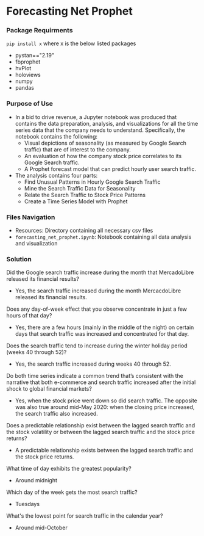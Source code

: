 # Forecasting Net Prophet

### Package Requirments

`pip install x` where x is the below listed packages
* pystan=="2.19"
* fbprophet
* hvPlot
* holoviews
* numpy
* pandas

### Purpose of Use
* In a bid to drive revenue, a Jupyter notebook was produced that contains the data preparation, analysis, and visualizations for all the time series data that the company needs to understand. Specifically, the notebook contains the following:
  * Visual depictions of seasonality (as measured by Google Search traffic) that are of interest to the company.
  * An evaluation of how the company stock price correlates to its Google Search traffic.
  * A Prophet forecast model that can predict hourly user search traffic.
* The analysis contains four parts:
  * Find Unusual Patterns in Hourly Google Search Traffic
  * Mine the Search Traffic Data for Seasonality
  * Relate the Search Traffic to Stock Price Patterns
  * Create a Time Series Model with Prophet

### Files Navigation
* Resources: Directory containing all necessary csv files
* `forecasting_net_prophet.ipynb`: Notebook containing all data analysis and visualization

### Solution
Did the Google search traffic increase during the month that MercadoLibre released its financial results?
* Yes, the search traffic increased during the month MercacdoLibre released its financial results.

Does any day-of-week effect that you observe concentrate in just a few hours of that day?
* Yes, there are a few hours (mainly in the middle of the night) on certain days that search traffic was increased and concentrated for that day.

Does the search traffic tend to increase during the winter holiday period (weeks 40 through 52)?
* Yes, the search traffic increased during weeks 40 through 52.

Do both time series indicate a common trend that’s consistent with the narrative that both e-commerce and search traffic increased after the initial shock to global financial markets?
* Yes, when the stock price went down so did search traffic. The opposite was also true around mid-May 2020: when the closing price increased, the search traffic also increased.

Does a predictable relationship exist between the lagged search traffic and the stock volatility or between the lagged search traffic and the stock price returns?
* A predictable relationship exists between the lagged search traffic and the stock price returns.

What time of day exhibits the greatest popularity?
* Around midnight

Which day of the week gets the most search traffic?
* Tuesdays

What's the lowest point for search traffic in the calendar year?
* Around mid-October
